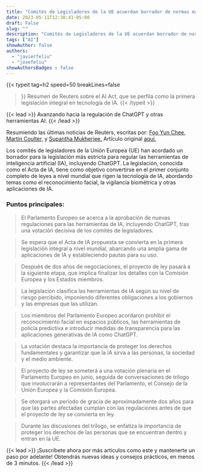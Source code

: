 ```yaml
---
title: "Comités de Legisladores de la UE acuerdan borrador de normas más estrictas para AI"
date: 2023-05-11T12:38:41-05:00
draft: False
slug: ""
description: "Comités de Legisladores de la UE acuerdan borrador de normas más estrictas para la inteligencia artificial, avanzando hacia la regulación de ChatGPT y otras herramientas"
tags: ["AI"]
showAuthor: false
authors:
  - "javierfeliu"
  - "josefeliu"
showAuthorsBadges : false  
---
```

 {{< typeit 
  tag=h2
  speed=50
  breakLines=false
>}}
Resumen de Reuters sobre el AI Act, que se perfila como la primera legislación integral en tecnología de IA.
{{< /typeit >}}

{{< lead >}}
Avanzando hacia la regulación de ChatGPT y otras herramientas AI.
{{< /lead >}}


Resumiendo las últimas noticias de Reuters, escritas por: [Foo Yun Chee](https://www.reuters.com/authors/foo-yun-chee/), [Martin Coulter](https://www.reuters.com/authors/martin-coulter/), y [Supantha Mukherjee.](https://www.reuters.com/authors/supantha-mukherjee/)
Artículo original [aquí.](https://www.reuters.com/technology/eu-lawmakers-committees-agree-tougher-draft-ai-rules-2023-05-11/)

Los comités de legisladores de la Unión Europea (UE) han acordado un borrador para la legislación más estricta para regular las herramientas de inteligencia artificial (IA), incluyendo ChatGPT. La legislación, conocida como el Acta de IA, tiene como objetivo convertirse en el primer conjunto completo de leyes a nivel mundial que rigen la tecnología de IA, abordando temas como el reconocimiento facial, la vigilancia biométrica y otras aplicaciones de IA.

### Puntos principales:

>El Parlamento Europeo se acerca a la aprobación de nuevas regulaciones para las herramientas de IA, incluyendo ChatGPT, tras una votación decisiva de los comités de legisladores.

>Se espera que el Acta de IA propuesta se convierta en la primera legislación integral a nivel mundial, abarcando una amplia gama de aplicaciones de IA y estableciendo pautas para su uso.

>Después de dos años de negociaciones, el proyecto de ley pasará a la siguiente etapa, que implica finalizar los detalles con la Comisión Europea y los Estados miembros.

>La legislación clasifica las herramientas de IA según su nivel de riesgo percibido, imponiendo diferentes obligaciones a los gobiernos y las empresas que las utilizan.

>Los miembros del Parlamento Europeo acordaron prohibir el reconocimiento facial en espacios públicos, las herramientas de policía predictiva e introducir medidas de transparencia para las aplicaciones generativas de IA como ChatGPT.

>La votación destaca la importancia de proteger los derechos fundamentales y garantizar que la IA sirva a las personas, la sociedad y el medio ambiente.

>El proyecto de ley se someterá a una votación plenaria en el Parlamento Europeo en junio, seguida de conversaciones de trílogo que involucrarán a representantes del Parlamento, el Consejo de la Unión Europea y la Comisión Europea.

>Se otorgará un período de gracia de aproximadamente dos años para que las partes afectadas cumplan con las regulaciones antes de que el proyecto de ley se convierta en ley.

>Durante las discusiones del trílogo, se enfatiza la importancia de proteger los derechos de las personas que se encuentran dentro y entran en la UE.

{{< lead >}}
¡Suscríbete ahora por más articulos como este y mantenerte un paso por adelante! Obtendrás nuevas ideas y consejos prácticos, en menos de 3 minutos.
{{< /lead >}}
<script async data-uid="c675c53081" src="https://javier-feliu.ck.page/c675c53081/index.js"></script>
